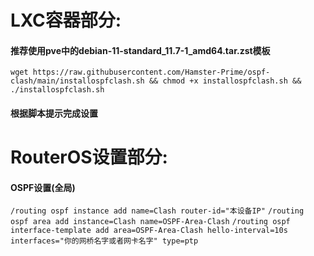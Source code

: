 # LXC容器部分:

#### 推荐使用pve中的debian-11-standard_11.7-1_amd64.tar.zst模板

`wget https://raw.githubusercontent.com/Hamster-Prime/ospf-clash/main/installospfclash.sh && chmod +x installospfclash.sh && ./installospfclash.sh`

#### 根据脚本提示完成设置

# RouterOS设置部分:

#### OSPF设置(全局)

`/routing ospf instance add name=Clash router-id="本设备IP"`
`/routing ospf area add instance=Clash name=OSPF-Area-Clash`
`/routing ospf interface-template add area=OSPF-Area-Clash hello-interval=10s interfaces="你的网桥名字或者网卡名字" type=ptp`
